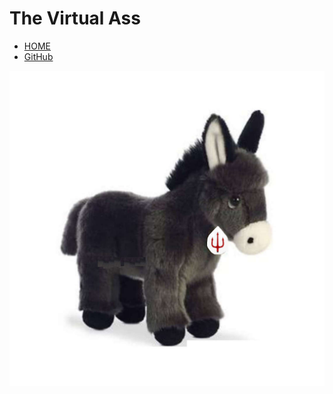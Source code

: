 # The Virtual Ass

* [HOME](/)
* [GitHub](https://github.com/vrtass/.github)

<img src="keledai-1080.jpg"  width="512">


